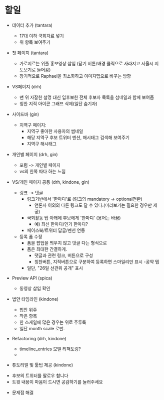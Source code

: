 할일
====================

* 데이터 추가 (tantara)
  - 17대 이하 국회자료 넣기
  - 위 항목 보여주기

* 첫 페이지 (tantara)
  - 가로지르는 위폴 홍보영상 삽입 (닫기 버튼/배경 클릭으로 사라지고 서울시 지도보기로 들어감)
  - 장기적으로 Raphael을 최소화하고 이미지맵으로 바꾸는 방향

* VS페이지 (drh)
  - 맨 위 자잘한 설명 대신 입후보한 전체 후보자 목록을 섬네일과 함께 보여줌 
  - 칭찬 지적 아이콘 그래프 삭제(일단 숨기자)

* 사이드바 (gin)
  - 지역구 페이지: 
    + 지역구 좋아한 사용자의 썸네일
    + 해당 지역구 후보 트위터 멘션, 해시태그 검색해 보여주기
    + 지역구 해시태그

* 개인별 페이지 (drh, gin)
  - 포럼 -> 개인별 페이지
  - vs의 한쪽 따다 하는 느낌

* VS/개인 페이지 공통 (drh, kindone, gin) 
  - 링크 -> 댓글
    + 링크기반에서 '한마디'로  (링크의 mandatory -> optional전환)
      + 언론사 이외의 다른 링크도 달 수 있다.(미리보기는 필요한 경우만 제공)
    + 국회활동 탭 아래에 후보에게 '한마디' (용어는 바꿈)
      + 예) 최신 한마디/인기 한마디?
    + 페이스북/트위터 답글/멘션 연동
  - 등록 폼 수정
    + 폼을 팝업을 띄우지 않고 댓글 다는 형식으로
    + 폼은 최대한 간결하게. 
      + 댓글과 관련 링크, 버튼으로 구성
      + 칭찬버튼, 지적버튼으로 구분하여 등록하면 스마일리만 표시
  -공약 탭
    + 일단, "26일 선관위 공개" 표시 

* Preview API (spica)
  - 동영상 삽입 확인




* 법안 타임라인 (kindone)
  - 법안 위주 
  - 작은 항목
  - 한 스케일에 많은 경우는 위로 주루룩
  - 일단 month scale 로만.

* Refactoring (drh, kindone)
  - timeline_entries 모델 리팩토링?
  - 

* 튜토리얼 및 툴팁 제공 (kindone)
 - 후보의 트위터를 팔로우 합니다
 - 트윗 내용이 마음이 드시면 공감하기를 눌러주세요

* 문제점 해결
  
